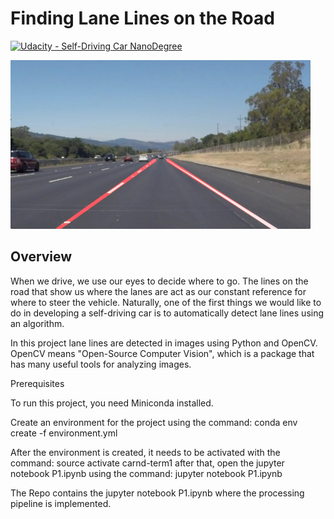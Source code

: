 # **Finding Lane Lines on the Road** 
[![Udacity - Self-Driving Car NanoDegree](https://s3.amazonaws.com/udacity-sdc/github/shield-carnd.svg)](http://www.udacity.com/drive)

<img src="examples/laneLines_thirdPass.jpg" width="480" alt="Combined Image" />

Overview
---

When we drive, we use our eyes to decide where to go.  The lines on the road that show us where the lanes are act as our constant reference for where to steer the vehicle.  Naturally, one of the first things we would like to do in developing a self-driving car is to automatically detect lane lines using an algorithm.

In this project lane lines are detected in images using Python and OpenCV.  OpenCV means "Open-Source Computer Vision", which is a package that has many useful tools for analyzing images.  

Prerequisites

To run this project, you need Miniconda installed.

Create an environment for the project using the command:
    conda env create -f environment.yml

After the environment is created, it needs to be activated with the command:
    source activate carnd-term1
after that, open the jupyter notebook P1.ipynb using the command:
    jupyter notebook P1.ipynb


The Repo contains the jupyter notebook P1.ipynb where the processing pipeline is implemented.







